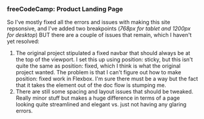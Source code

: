 ### freeCodeCamp: Product Landing Page

So I've mostly fixed all the errors and issues with making this site repsonsive, and I've added two breakpoints (*768px for tablet and 1200px for desktop*) BUT there are a couple of issues that remain, which I haven't yet resolved:

1. The original project stipulated a fixed navbar that should always be at the top of the viewport. I set this up using position: sticky, but this isn't quite the same as position: fixed, which I think is what the original project wanted. The problem is that I can't figure out how to make position: fixed work in Flexbox. I'm sure there must be a way but the fact that it takes the element out of the doc flow is stumping me.
2. There are still some spacing and layout issues that should be tweaked. Really minor stuff but makes a huge difference in terms of a page looking quite streamlined and elegant vs. just not having any glaring errors.